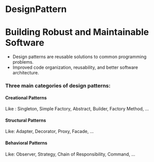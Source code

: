 # DesignPattern
# Building Robust and Maintainable Software

- Design patterns are reusable solutions to common programming problems.
- Improved code organization, reusability, and better software architecture.

### Three main categories of design patterns:
#### Creational Patterns
Like : Singleton, Simple Factory, Abstract, Builder, Factory Method, …
#### Structural Patterns
Like: Adapter, Decorator, Proxy, Facade, …
#### Behavioral Patterns
Like: Observer, Strategy, Chain of Responsibility, Command, …

